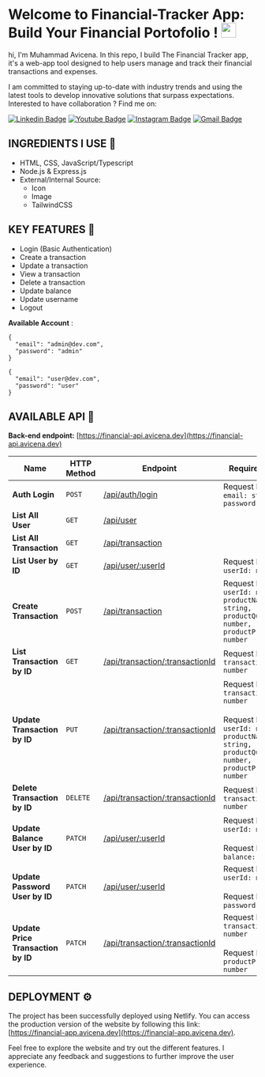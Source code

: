 <!-- ![header](assets/image.png)
![donation](assets/donation.png) -->

<h1 align="left">Welcome to Financial-Tracker App: Build Your Financial Portofolio ! <img src="https://raw.githubusercontent.com/muhammad-avicena/profile/master/wave.gif" width="30px" height="30px" /> </h1>

hi, I'm Muhammad Avicena. In this repo, I build The Financial Tracker app, it's a web-app tool designed to help users manage and track their financial transactions and expenses.

I am committed to staying up-to-date with industry trends and using the latest tools to develop innovative solutions that surpass expectations.
Interested to have collaboration ? Find me on:

[![Linkedin Badge](https://img.shields.io/badge/-Muhammad_Avicena-blue?style=flat-square&logo=Linkedin&logoColor=white)](https://www.linkedin.com/in/muhammad-avicena/)
[![Youtube Badge](https://img.shields.io/badge/-Muhammad_Avicena-darkred?style=flat-square&logo=youtube&logoColor=white)](https://www.youtube.com/@MuhammadAvicena)
[![Instagram Badge](https://img.shields.io/badge/-ryuhideaki.dev-purple?style=flat-square&logo=instagram&logoColor=white)](https://www.instagram.com/ryuhideaki.dev/)
[![Gmail Badge](https://img.shields.io/badge/-cenarahmant.dev@gmail.com-c14438?style=flat-square&logo=Gmail&logoColor=white)](mailto:cenarahmant.dev@gmail.com)

## INGREDIENTS I USE 📜
- HTML, CSS, JavaScript/Typescript
- Node.js & Express.js
- External/Internal Source: 
  - Icon
  - Image
  - TailwindCSS
## KEY FEATURES 🌟

- Login (Basic Authentication)
- Create a transaction
- Update a transaction
- View a transaction
- Delete a transaction
- Update balance 
- Update username 
- Logout

**Available Account** :
```
{
  "email": "admin@dev.com",
  "password": "admin"
}
```
```
{
  "email": "user@dev.com",
  "password": "user"
}
```

## AVAILABLE API 📰

**Back-end endpoint:** [https://financial-api.avicena.dev](https://financial-api.avicena.dev) 
 
| Name  | HTTP Method | Endpoint | Requirements
| ----------- | ----------- | ----------- | ----------- |
| **Auth Login** | `POST` | [/api/auth/login](https://financial-api.avicena.dev/api/auth/login) | Request Body: `email: string, password: string`
| **List All User** | `GET` | [/api/user](https://financial-api.avicena.dev/api/user)
| **List All Transaction** | `GET` | [/api/transaction](https://financial-api.avicena.dev/api/transaction)
| **List User by ID** | `GET` | [/api/user/:userId](https://financial-api.avicena.dev/api/user/1) | Request Params: `userId: number`
| **Create Transaction** | `POST` | [/api/transaction](https://financial-api.avicena.dev/api/transaction) | Request Body: `userId: number, productName: string, productQuantity: number, productPrice: number`
| **List Transaction by ID** | `GET` | [/api/transaction/:transactionId](https://financial-api.avicena.dev/api/transaction/1) | Request Params: `transactionId: number`
| **Update Transaction by ID** | `PUT` | [/api/transaction/:transactionId](https://financial-api.avicena.dev/api/transaction/1) | Request Params: `transactionId: number` <br> <br>Request Body: `userId: number, productName: string, productQuantity: number, productPrice: number`
| **Delete Transaction by ID** | `DELETE` | [/api/transaction/:transactionId](https://financial-api.avicena.dev/api/transaction/1) | Request Params: `transactionId: number`
| **Update Balance User by ID** | `PATCH` | [/api/user/:userId](https://financial-api.avicena.dev/api/user/1) | Request Params: `userId: number` <br> <br>Request Body: `balance: number`
| **Update Password User by ID** | `PATCH` | [/api/user/:userId](https://financial-api.avicena.dev/api/user/1) | Request Params: `userId: number` <br><br> Request Body: `password: string`
| **Update Price Transaction by ID** | `PATCH` | [/api/transaction/:transactionId](https://financial-api.avicena.dev/api/transaction/1) | Request Params: `transactionId: number` <br><br> Request Body: `productPrice: number`


## DEPLOYMENT ⚙️

The project has been successfully deployed using Netlify. You can access the production version of the website by following this link: [https://financial-app.avicena.dev](https://financial-app.avicena.dev).

Feel free to explore the website and try out the different features. I appreciate any feedback and suggestions to further improve the user experience.
